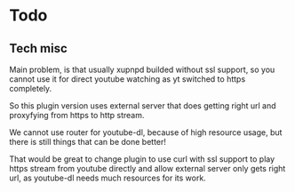 
# Todo

## Tech misc

  Main problem, is that usually xupnpd builded without ssl support, so you cannot use it for direct youtube watching as yt switched to https completely.
  
  So this plugin version uses external server that does getting right url and proxyfying from https to http stream.
  
  We cannot use router for youtube-dl, because of high resource usage, but there is still things that can be done better!
  
  That would be great to change plugin to use curl with ssl support to play https stream from youtube directly and allow external server only gets right url, as youtube-dl needs much resources for its work.
  
  
